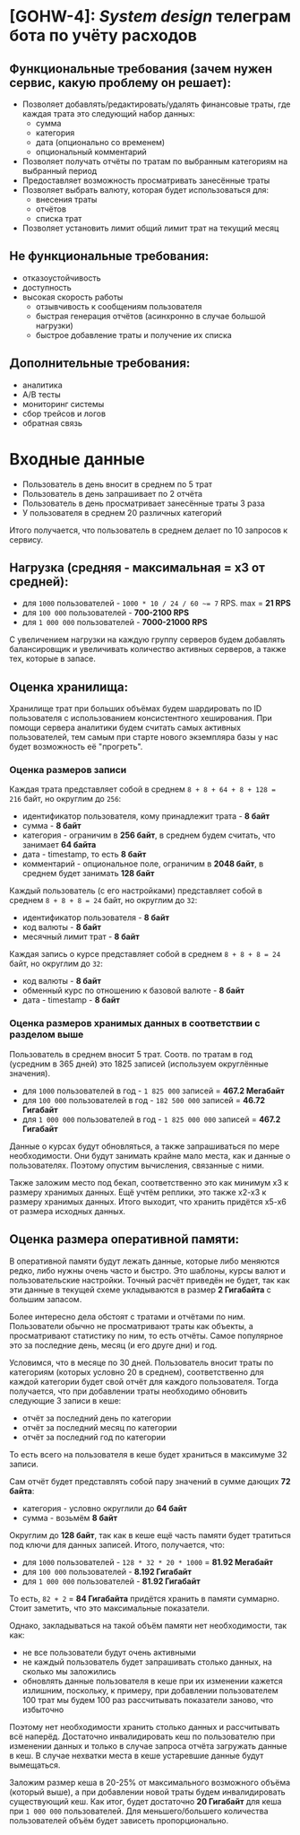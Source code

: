 # [GOHW-4]: _System design_ телеграм бота по учёту расходов

## Функциональные требования (зачем нужен сервис, какую проблему он решает):

- Позволяет добавлять/редактировать/удалять финансовые траты, где каждая трата это следующий набор данных:
    - сумма
    - категория
    - дата (опционально со временем)
    - опциональный комментарий
- Позволяет получать отчёты по тратам по выбранным категориям на выбранный период
- Предоставляет возможность просматривать занесённые траты
- Позволяет выбрать валюту, которая будет использоваться для:
    - внесения траты
    - отчётов
    - списка трат
- Позволяет установить лимит общий лимит трат на текущий месяц

## Не функциональные требования:

- отказоустойчивость
- доступность
- высокая скорость работы
    - отзывчивость к сообщениям пользователя
    - быстрая генерация отчётов (асинхронно в случае большой нагрузки)
    - быстрое добавление траты и получение их списка

## Дополнительные требования:

- аналитика
- A/B тесты
- мониторинг системы
- сбор трейсов и логов
- обратная связь

# Входные данные

- Пользователь в день вносит в среднем по 5 трат
- Пользователь в день запрашивает по 2 отчёта
- Пользователь в день просматривает занесённые траты 3 раза
- У пользователя в среднем 20 различных категорий

Итого получается, что пользователь в среднем делает по 10 запросов к сервису.

## Нагрузка (средняя - максимальная = x3 от средней):

- для `1000` пользователей - `1000 * 10 / 24 / 60 ~= 7` RPS. max = **21 RPS**
- для `100 000` пользователей - **700-2100 RPS**
- для `1 000 000` пользователей - **7000-21000 RPS**

С увеличением нагрузки на каждую группу серверов будем добавлять балансировщик и
увеличивать количество активных серверов, а также тех, которые в запасе.


## Оценка хранилища:

Хранилище трат при больших объёмах будем шардировать по ID пользователя с использованием
консистентного хеширования.
При помощи сервера аналитики будем считать самых активных пользователей, тем
самым при старте нового экземпляра базы у нас будет возможность её "прогреть".

### Оценка размеров записи

Каждая трата представляет собой в среднем `8 + 8 + 64 + 8 + 128 = 216` байт, но округлим до `256`:

- идентификатор пользователя, кому принадлежит трата - **8 байт**
- сумма - **8 байт**
- категория - ограничим в **256 байт**, в среднем будем считать, что занимает **64 байта**
- дата - timestamp, то есть **8 байт**
- комментарий - опциональное поле, ограничим в **2048 байт**, в среднем будет занимать **128 байт**

Каждый пользователь (с его настройками) представляет собой в среднем `8 + 8 + 8 = 24` байт, но округлим до `32`:

- идентификатор пользователя - **8 байт**
- код валюты - **8 байт**
- месячный лимит трат - **8 байт**

Каждая запись о курсе представляет собой в среднем `8 + 8 + 8 = 24` байт, но округлим до `32`:

- код валюты - **8 байт**
- обменный курс по отношению к базовой валюте - **8 байт**
- дата - timestamp - **8 байт**

### Оценка размеров хранимых данных в соответствии с разделом выше

Пользователь в среднем вносит 5 трат. Соотв. по тратам в год (усредним в 365 дней) это 1825 записей (используем
округлённые значения).

- для `1000` пользователей в год - `1 825 000` записей = **467.2 Мегабайт**
- для `100 000` пользователей в год - `182 500 000` записей = **46.72 Гигабайт**
- для `1 000 000` пользователей в год - `1 825 000 000` записей = **467.2 Гигабайт**

Данные о курсах будут обновляться, а также запрашиваться по мере необходимости.
Они будут занимать крайне мало места, как и данные о пользователях.
Поэтому опустим вычисления, связанные с ними.

Также заложим место под бекап, соответственно это как минимум x3 к размеру хранимых данных.
Ещё учтём реплики, это также x2-x3 к размеру хранимых данных.
Итого выходит, что хранить придётся x5-x6 от размера исходных данных.

## Оценка размера оперативной памяти:

В оперативной памяти будут лежать данные, которые либо меняются редко, либо нужны очень часто и быстро.
Это шаблоны, курсы валют и пользовательские настройки. 
Точный расчёт приведён не будет, так как эти данные в текущей схеме 
укладываются в размер **2 Гигабайта** с большим запасом.

Более интересно дела обстоят с тратами и отчётами по ним. 
Пользователи обычно не просматривают траты как объекты, а просматривают статистику по ним, то есть отчёты.
Самое популярное это за последние день, месяц (и его друге дни) и год.

Условимся, что в месяце по 30 дней. Пользователь вносит траты по категориям (которых условно 20 в среднем), 
соответственно для каждой категории будет свой отчёт для каждого пользователя.
Тогда получается, что при добавлении траты необходимо обновить следующие 3 записи в кеше:
- отчёт за последний день по категории
- отчёт за последний месяц по категории
- отчёт за последний год по категории

То есть всего на пользователя в кеше будет храниться в максимуме 32 записи. 

Сам отчёт будет представлять собой пару значений в сумме дающих **72 байта**:
- категория - условно округлили до **64 байт**
- сумма - возьмём **8 байт**

Округлим до **128 байт**, так как в кеше ещё часть памяти будет тратиться под
ключи для данных записей.
Итого, получается, что:
- для `1000` пользователей - `128 * 32 * 20 * 1000` = **81.92 Мегабайт**
- для `100 000` пользователей - **8.192 Гигабайт**
- для `1 000 000` пользователей - **81.92 Гигабайт**

То есть, `82 + 2` = **84 Гигабайта** придётся хранить в памяти суммарно.
Стоит заметить, что это максимальные показатели.

Однако, закладываться на такой объём памяти нет необходимости, так как:
- не все пользователи будут очень активными
- не каждый пользователь будет запрашивать столько данных, на сколько мы заложились
- обновлять данные пользователя в кеше при их изменении кажется излишним,
поскольку, к примеру, при добавлении пользователем 100 трат мы будем 100 раз
рассчитывать показатели заново, что избыточно

Поэтому нет необходимости хранить столько данных и рассчитывать всё наперёд.
Достаточно инвалидировать кеш по пользователю при изменении данных и только 
в случае запроса отчёта загружать данные в кеш. В случае нехватки места в кеше
устаревшие данные будут вымещаться.

Заложим размер кеша в 20-25% от максимального возможного объёма (который выше), а
при добавлении новой траты будем инвалидировать существующий кеш. 
Как итог, будет достаточно **20 Гигабайт** для кеша при `1 000 000` пользователей. 
Для меньшего/большего количества пользователей объём будет зависеть пропорционально.
